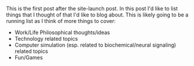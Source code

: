 This is the first post after the site-launch post. In this post I'd like to list things that I thought of that I'd like to blog
about. This is likely going to be a running list as I think of more things to cover:
<ul>
  <li>Work/Life Philosophical thoughts/ideas
  <li>Technology related topics
  <li>Computer simulation (esp. related to biochemical/neural signaling) related topics
  <li>Fun/Games
</ul>
